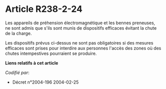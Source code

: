 # Article R238-2-24

Les appareils de préhension électromagnétique et les bennes preneuses, ne sont admis que s'ils sont munis de dispositifs
efficaces évitant la chute de la charge.

Les dispositifs prévus ci-dessus ne sont pas obligatoires si des mesures efficaces sont prises pour interdire aux personnes
l'accès des zones où des chutes intempestives pourraient se produire.

**Liens relatifs à cet article**

_Codifié par_:

  - Décret n°2004-196 2004-02-25
